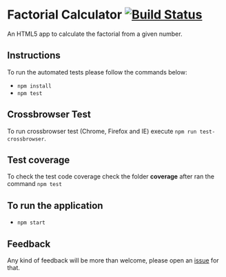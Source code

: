 # Factorial Calculator [![Build Status](https://travis-ci.org/edysegura/js-factorial.svg?branch=master)](https://travis-ci.org/edysegura/js-factorial)
An HTML5 app to calculate the factorial from a given number. 

## Instructions

To run the automated tests please follow the commands below:

- ```npm install```
- ```npm test```

## Crossbrowser Test

To run crossbrowser test (Chrome, Firefox and IE) execute ```npm run test-crossbrowser```.

## Test coverage

To check the test code coverage check the folder **coverage** after ran the command ```npm test```

## To run the application

- ```npm start```

## Feedback

Any kind of feedback will be more than welcome, please open an [issue](https://github.com/edysegura/js-factorial/issues) for that.
